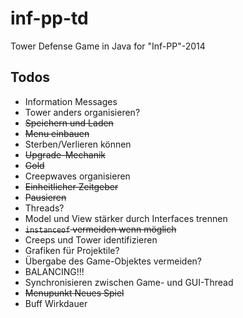 inf-pp-td
=========

Tower Defense Game in Java for "Inf-PP"-2014

## Todos

- Information Messages
- Tower anders organisieren?
- ~~Speichern und Laden~~
- ~~Menu einbauen~~
- Sterben/Verlieren können
- ~~Upgrade-Mechanik~~
- ~~Gold~~
- Creepwaves organisieren
- ~~Einheitlicher Zeitgeber~~
- ~~Pausieren~~
- Threads?
- Model und View stärker durch Interfaces trennen
- ~~``instanceof`` vermeiden wenn möglich~~
- Creeps und Tower identifizieren
- Grafiken für Projektile?
- Übergabe des Game-Objektes vermeiden?
- BALANCING!!!
- Synchronisieren zwischen Game- und GUI-Thread
- ~~Menupunkt Neues Spiel~~
- Buff Wirkdauer